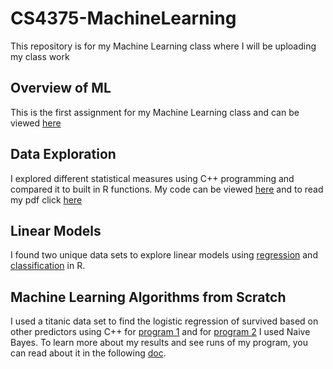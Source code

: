 # CS4375-MachineLearning
This repository is for my Machine Learning class where I will be uploading my class work

## Overview of ML
This is the first assignment for my Machine Learning class and can be viewed  [here](https://github.com/sharmingaz/CS4375-MachineLearning/blob/main/Overview%20of%20ML.pdf)

## Data Exploration
I explored different statistical measures using C++ programming and compared it to built in R functions. My code can be viewed  [here](https://github.com/sharmingaz/CS4375-MachineLearning/blob/main/dataExploration.cpp) and to read my pdf click  [here](https://github.com/sharmingaz/CS4375-MachineLearning/blob/main/data_exploration.pdf) 

## Linear Models
I found two unique data sets to explore linear models using [regression](https://github.com/sharmingaz/CS4375-MachineLearning/blob/main/Regression.pdf) and [classification](https://github.com/sharmingaz/CS4375-MachineLearning/blob/main/Classification.pdf) in R.

## Machine Learning Algorithms from Scratch
I used a titanic data set to find the logistic regression of survived based on other predictors using C++ for [program 1](https://github.com/sharmingaz/CS4375-MachineLearning/blob/main/program1_C%2B%2B_Scratch.cpp) and for [program 2](https://github.com/sharmingaz/CS4375-MachineLearning/blob/main/program2_C%2B%2B_Scratch.cpp) I used Naive Bayes. To learn more about my results and see runs of my program, you can read about it in the following [doc](https://github.com/sharmingaz/CS4375-MachineLearning/blob/main/MLAlgofromScratch.pdf).

